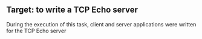 ## Target: to write a TCP Echo server
During the execution of this task, client and server applications were written for the TCP Echo server
